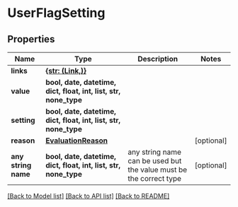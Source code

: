 # UserFlagSetting


## Properties
Name | Type | Description | Notes
------------ | ------------- | ------------- | -------------
**links** | [**{str: (Link,)}**](Link.md) |  | 
**value** | **bool, date, datetime, dict, float, int, list, str, none_type** |  | 
**setting** | **bool, date, datetime, dict, float, int, list, str, none_type** |  | 
**reason** | [**EvaluationReason**](EvaluationReason.md) |  | [optional] 
**any string name** | **bool, date, datetime, dict, float, int, list, str, none_type** | any string name can be used but the value must be the correct type | [optional]

[[Back to Model list]](../README.md#documentation-for-models) [[Back to API list]](../README.md#documentation-for-api-endpoints) [[Back to README]](../README.md)


